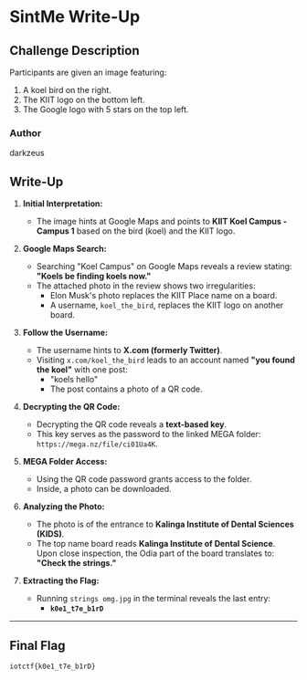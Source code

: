 # SintMe Write-Up

## Challenge Description
Participants are given an image featuring:
1. A koel bird on the right.
2. The KIIT logo on the bottom left.
3. The Google logo with 5 stars on the top left.

### Author
darkzeus

## Write-Up

1. **Initial Interpretation:**
   - The image hints at Google Maps and points to **KIIT Koel Campus - Campus 1** based on the bird (koel) and the KIIT logo.

2. **Google Maps Search:**
   - Searching "Koel Campus" on Google Maps reveals a review stating: **"Koels be finding koels now."**
   - The attached photo in the review shows two irregularities:
     - Elon Musk's photo replaces the KIIT Place name on a board.
     - A username, `koel_the_bird`, replaces the KIIT logo on another board.

3. **Follow the Username:**
   - The username hints to **X.com (formerly Twitter)**.
   - Visiting `x.com/koel_the_bird` leads to an account named **"you found the koel"** with one post:
     - "koels hello"
     - The post contains a photo of a QR code.

4. **Decrypting the QR Code:**
   - Decrypting the QR code reveals a **text-based key**.
   - This key serves as the password to the linked MEGA folder: `https://mega.nz/file/ci01Ua4K`.

5. **MEGA Folder Access:**
   - Using the QR code password grants access to the folder.
   - Inside, a photo can be downloaded.

6. **Analyzing the Photo:**
   - The photo is of the entrance to **Kalinga Institute of Dental Sciences (KIDS)**.
   - The top name board reads **Kalinga Institute of Dental Science**. Upon close inspection, the Odia part of the board translates to: **"Check the strings."**

7. **Extracting the Flag:**
   - Running `strings omg.jpg` in the terminal reveals the last entry:
     - **`k0e1_t7e_b1rD`**

---

## Final Flag
`iotctf{k0e1_t7e_b1rD}`

